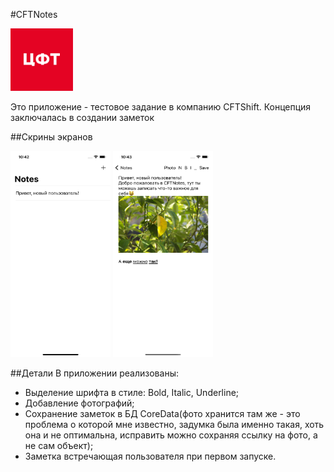 #CFTNotes

<img src="https://github.com/KreoManser/CFTNotes/blob/main/ImagesForRepository/imgonline-com-ua-Resize-g2anTJ6eBbxUd.jpg?raw=true" width="100" height="100">

Это приложение - тестовое задание в компанию СFTShift. Концепция заключалась в создании заметок

##Скрины экранов

<p>
<img src="https://github.com/KreoManser/CFTNotes/blob/main/ImagesForRepository/main.png?raw=true" width="160" height="330">
<img src="https://github.com/KreoManser/CFTNotes/blob/main/ImagesForRepository/note.png?raw=true" width="160" height="330">
</p>

##Детали
В приложении реализованы:

* Выделение шрифта в стиле: Bold, Italic, Underline;
* Добавление фотографий;
* Сохранение заметок в БД CoreData(фото хранится там же - это проблема о которой мне известно, задумка была именно такая, хоть она и не оптимальна, исправить можно сохраняя ссылку на фото, а не сам объект);
* Заметка встречающая пользователя при первом запуске.

